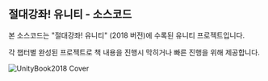## 절대강좌! 유니티 - 소스코드

본 소스코드는 "절대강좌! 유니티" (2018 버전)에 수록된 유니티 프로젝트입니다.

각 챕터별 완성된 프로젝트로 책 내용을 진행시 막히거나 빠른 진행을 위해 제공합니다.

![UnityBook2018 Cover](http://IndieGameMaker.github.io/images/books/unity2018_cover.png)

